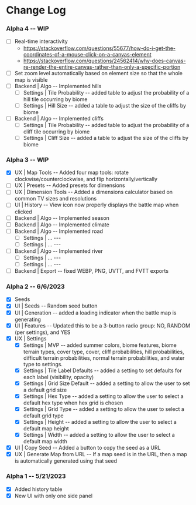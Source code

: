 # Change Log

### Alpha 4 -- WIP
-   [ ] Real-time interactivity
    - https://stackoverflow.com/questions/55677/how-do-i-get-the-coordinates-of-a-mouse-click-on-a-canvas-element
    - https://stackoverflow.com/questions/24562414/why-does-canvas-re-render-the-entire-canvas-rather-than-only-a-specific-portion
-   [ ] Set zoom level automatically based on element size so that the whole map is visible
-   [ ] Backend | Algo -- Implemented hills
    -   [ ] Settings | Tile Probability -- added table to adjust the probability of a hill tile occurring by biome
    -   [ ] Settings | Hill Size -- added a table to adjust the size of the cliffs by biome
-   [ ] Backend | Algo -- Implemented cliffs
    -   [ ] Settings | Tile Probability -- added table to adjust the probability of a cliff tile occurring by biome
    -   [ ] Settings | Cliff Size -- added a table to adjust the size of the cliffs by biome

### Alpha 3 -- WIP
-   [x] UX | Map Tools -- Added four map tools: rotate clockwise/counterclockwise, and flip horizontally/vertically
-   [ ] UX | Presets -- Added presets for dimensions
-   [ ] UX | Dimension Tools -- Added a dimensions calculator based on common TV sizes and resolutions
-   [ ] UI | History -- View icon now properly displays the battle map when clicked
-   [ ] Backend | Algo -- Implemented season
-   [ ] Backend | Algo -- Implemented climate
-   [ ] Backend | Algo -- Implemented road
    -   [ ] Settings | ... ---
    -   [ ] Settings | ... ---
-   [ ] Backend | Algo -- Implemented river
    -   [ ] Settings | ... ---
    -   [ ] Settings | ... ---
-   [ ] Backend | Export -- fixed WEBP, PNG, UVTT, and FVTT exports
 
### Alpha 2 -- 6/6/2023
-   [x] Seeds
-   [x] UI | Seeds -- Random seed button
-   [x] UI | Generation -- added a loading indicator when the battle map is generating
-   [x] UI | Features -- Updated this to be a 3-button radio group: NO, RANDOM (per settings), and YES
-   [x] UX | Settings
    -   [x] Settings | MVP -- added summer colors, biome features, biome terrain types, cover type, cover, cliff probabilities, hill probabilities, difficult terrain probabilities, normal terrain probabilities, and water type to settings.
    -   [x] Settings | Tile Label Defaults -- added a setting to set defaults for each label (visibility, opacity)
    -   [x] Settings | Grid Size Default -- added a setting to allow the user to set a default grid size
    -   [x] Settings | Hex Type -- added a setting to allow the user to select a default hex type when hex grid is chosen 
    -   [x] Settings | Grid Type -- added a setting to allow the user to select a default grid type 
    -   [x] Settings | Height -- added a setting to allow the user to select a default map height 
    -   [x] Settings | Width -- added a setting to allow the user to select a default map width
-   [x] UI | Copy Seed -- Added a button to copy the seed as a URL
-   [x] UX | Generate Map from URL -- If a map seed is in the URL, then a map is automatically generated using that seed

### Alpha 1 -- 5/21/2023
-   [x] Added history table
-   [x] New UI with only one side panel